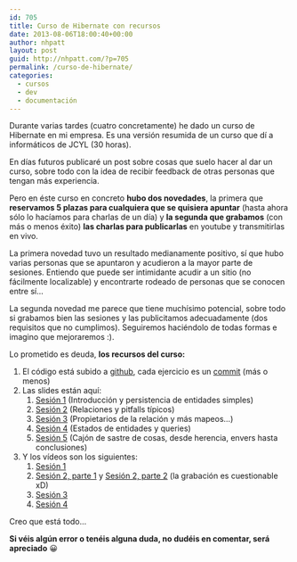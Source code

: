 ```yaml
---
id: 705
title: Curso de Hibernate con recursos
date: 2013-08-06T18:00:40+00:00
author: nhpatt
layout: post
guid: http://nhpatt.com/?p=705
permalink: /curso-de-hibernate/
categories:
  - cursos
  - dev
  - documentación
---
```

Durante varias tardes (cuatro concretamente) he dado un curso de Hibernate en mi empresa. Es una versión resumida de un curso que dí a informáticos de JCYL (30 horas).

En días futuros publicaré un post sobre cosas que suelo hacer al dar un curso, sobre todo con la idea de recibir feedback de otras personas que tengan más experiencia.

Pero en éste curso en concreto **hubo dos novedades**, la primera que **reservamos 5 plazas para cualquiera que se quisiera apuntar** (hasta ahora sólo lo hacíamos para charlas de un día) y **la segunda que grabamos** (con más o menos éxito) **las charlas para publicarlas** en youtube y transmitirlas en vivo.

La primera novedad tuvo un resultado medianamente positivo, sí que hubo varias personas que se apuntaron y acudieron a la mayor parte de sesiones. Entiendo que puede ser intimidante acudir a un sitio (no fácilmente localizable) y encontrarte rodeado de personas que se conocen entre sí&#8230;

La segunda novedad me parece que tiene muchísimo potencial, sobre todo si grabamos bien las sesiones y las publicitamos adecuadamente (dos requisitos que no cumplimos). Seguiremos haciéndolo de todas formas e imagino que mejoraremos :).

Lo prometido es deuda, **los recursos del curso:**

  1. El código está subido a [github](https://github.com/nhpatt/hibernate), cada ejercicio es un [commit](https://github.com/nhpatt/hibernate/commits/master) (más o menos)
  2. Las slides están aquí: 
      1. [Sesión 1](http://www.slideshare.net/nhpatt/hibernate-jpa-luce-29224536) (Introducción y persistencia de entidades simples)
      2. [Sesión 2](http://www.slideshare.net/nhpatt/hibernate-jpa-luce-2-29224540) (Relaciones y pitfalls típicos)
      3. [Sesión 3](http://www.slideshare.net/nhpatt/hibernate-jpa-luce-3-29224541) (Propietarios de la relación y más mapeos&#8230;)
      4. [Sesión 4](http://www.slideshare.net/nhpatt/hibernate-jpa-luce-4-29224543) (Estados de entidades y queries)
      5. [Sesión 5](http://www.slideshare.net/nhpatt/hibernate-jpa-luce-5-29224544) (Cajón de sastre de cosas, desde herencia, envers hasta conclusiones)
  3. Y los vídeos son los siguientes: 
      1. [Sesión 1](https://www.youtube.com/watch?v=5VoqDfxw99I)
      2. [Sesión 2, parte 1](https://www.youtube.com/watch?v=6BoLPiFdXJg) y [Sesión 2, parte 2](https://www.youtube.com/watch?v=rFC6aLB_FDg) (la grabación es cuestionable xD)
      3. [Sesión 3](https://www.youtube.com/watch?v=mnyLao-91ZE)
      4. [Sesión 4](https://www.youtube.com/watch?v=ZZleLDbqGvE)

Creo que está todo&#8230;

**Si véis algún error o tenéis alguna duda, no dudéis en comentar, será apreciado** 😀

